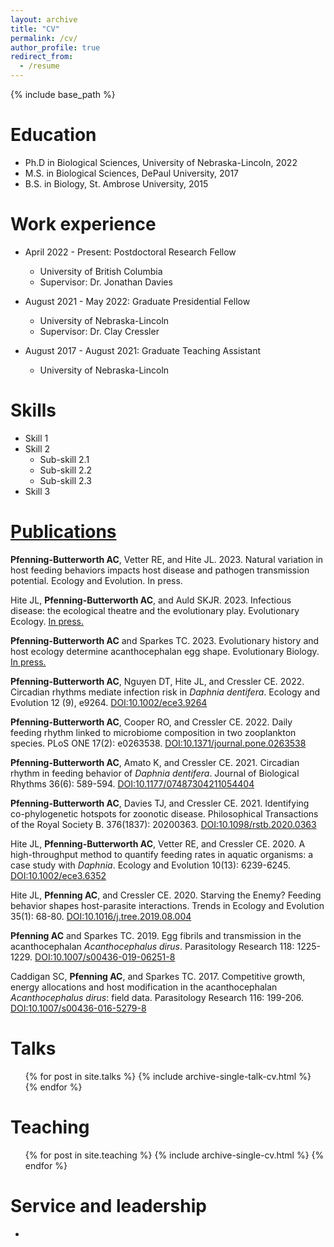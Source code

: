 ```yaml
---
layout: archive
title: "CV"
permalink: /cv/
author_profile: true
redirect_from:
  - /resume
---
```


{% include base_path %}

Education
======
* Ph.D in Biological Sciences, University of Nebraska-Lincoln, 2022
* M.S. in Biological Sciences, DePaul University, 2017
* B.S. in Biology, St. Ambrose University, 2015

Work experience
======
* April 2022 - Present: Postdoctoral Research Fellow
  * University of British Columbia
  * Supervisor: Dr. Jonathan Davies

* August 2021 - May 2022: Graduate Presidential Fellow
  * University of Nebraska-Lincoln
  * Supervisor: Dr. Clay Cressler

* August 2017 - August 2021: Graduate Teaching Assistant
  * University of Nebraska-Lincoln


Skills
======
* Skill 1
* Skill 2
  * Sub-skill 2.1
  * Sub-skill 2.2
  * Sub-skill 2.3
* Skill 3

[Publications](https://alainapb.github.io/publications/)
======

<b>Pfenning-Butterworth AC</b>, Vetter RE, and Hite JL. 2023. Natural variation in host feeding behaviors impacts host disease and pathogen transmission potential. Ecology and Evolution. In press.

Hite JL, <b>Pfenning-Butterworth AC</b>, and Auld SKJR. 2023. Infectious disease: the ecological theatre and the evolutionary play. Evolutionary Ecology. [In press.](https://doi.org/10.1007/s10682-023-10229-5)

<b>Pfenning-Butterworth AC</b> and Sparkes TC. 2023. Evolutionary history and host ecology determine acanthocephalan egg shape. Evolutionary Biology. [In press.](https://doi.org/10.1007/s11692-022-09595-9)

<b>Pfenning-Butterworth AC</b>, Nguyen DT, Hite JL, and Cressler CE. 2022. Circadian rhythms mediate infection risk in *Daphnia dentifera*. Ecology and Evolution 12 (9), e9264. [DOI:10.1002/ece3.9264](https://doi.org/10.1002/ece3.9264)

<b>Pfenning-Butterworth AC</b>, Cooper RO, and Cressler CE. 2022. Daily feeding rhythm linked to microbiome composition in two zooplankton species. PLoS ONE 17(2): e0263538. [DOI:10.1371/journal.pone.0263538](https://doi.org/10.1371/journal.pone.0263538)

<b>Pfenning-Butterworth AC</b>, Amato K, and Cressler CE. 2021. Circadian rhythm in feeding behavior of *Daphnia dentifera*. Journal of Biological Rhythms 36(6): 589-594. [DOI:10.1177/07487304211054404](https://doi.org/10.1177/07487304211054404)

<b>Pfenning-Butterworth AC</b>, Davies TJ, and Cressler CE. 2021. Identifying co-phylogenetic hotspots for zoonotic disease. Philosophical Transactions of the Royal Society B. 376(1837): 20200363. [DOI:10.1098/rstb.2020.0363](https://doi.org/10.1098/rstb.2020.0363)

Hite JL, <b>Pfenning-Butterworth AC</b>, Vetter RE, and Cressler CE. 2020. A high-throughput method to quantify feeding rates in aquatic organisms: a case study with *Daphnia*. Ecology and Evolution 10(13): 6239-6245. [DOI:10.1002/ece3.6352](https://doi.org/10.1002/ece3.6352)

Hite JL, <b>Pfenning AC</b>, and Cressler CE. 2020. Starving the Enemy? Feeding behavior shapes host-parasite interactions. Trends in Ecology and Evolution 35(1): 68-80. [DOI:10.1016/j.tree.2019.08.004](https://doi.org/10.1016/j.tree.2019.08.004)

<b>Pfenning AC</b> and Sparkes TC. 2019. Egg fibrils and transmission in the acanthocephalan *Acanthocephalus dirus*. Parasitology Research 118: 1225-1229. [DOI:10.1007/s00436-019-06251-8](https://doi.org/10.1007/s00436-019-06251-8)

Caddigan SC, <b>Pfenning AC</b>, and Sparkes TC. 2017. Competitive growth, energy allocations and host modification in the acanthocephalan *Acanthocephalus dirus*: field data. Parasitology Research 116: 199-206. [DOI:10.1007/s00436-016-5279-8](https://doi.org/10.1007/s00436-016-5279-8)

Talks
======
  <ul>{% for post in site.talks %}
    {% include archive-single-talk-cv.html %}
  {% endfor %}</ul>

Teaching
======
  <ul>{% for post in site.teaching %}
    {% include archive-single-cv.html %}
  {% endfor %}</ul>

Service and leadership
======
* 
